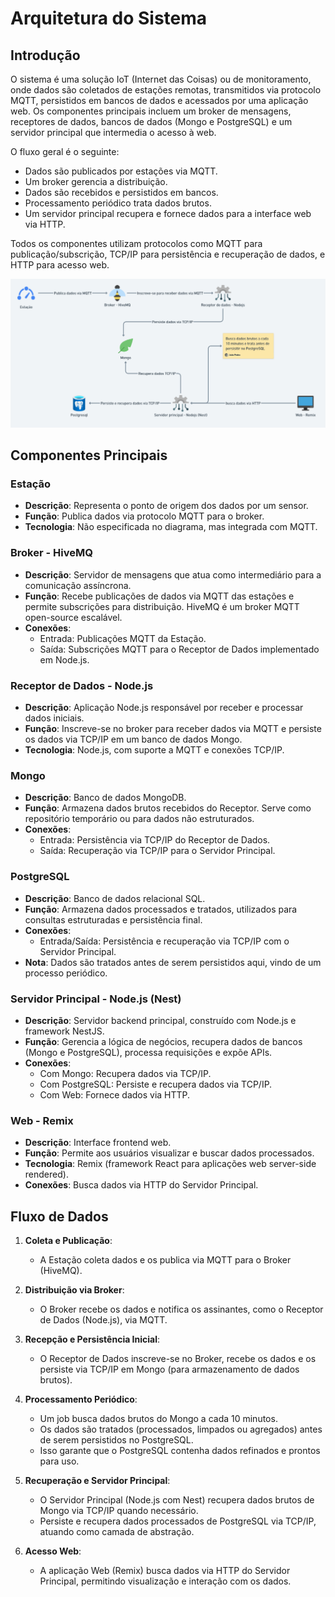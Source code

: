 # Arquitetura do Sistema

## Introdução

O sistema é uma solução IoT (Internet das Coisas) ou de monitoramento, onde dados são coletados de estações remotas, transmitidos via protocolo MQTT, persistidos em bancos de dados e acessados por uma aplicação web. Os componentes principais incluem um broker de mensagens, receptores de dados, bancos de dados (Mongo e PostgreSQL) e um servidor principal que intermedia o acesso à web.

O fluxo geral é o seguinte:
- Dados são publicados por estações via MQTT.
- Um broker gerencia a distribuição.
- Dados são recebidos e persistidos em bancos.
- Processamento periódico trata dados brutos.
- Um servidor principal recupera e fornece dados para a interface web via HTTP.

Todos os componentes utilizam protocolos como MQTT para publicação/subscrição, TCP/IP para persistência e recuperação de dados, e HTTP para acesso web.

<img src="../media/archtecture.png"  />

## Componentes Principais

### Estação
- **Descrição**: Representa o ponto de origem dos dados por um sensor.
- **Função**: Publica dados via protocolo MQTT para o broker.
- **Tecnologia**: Não especificada no diagrama, mas integrada com MQTT.

### Broker - HiveMQ
- **Descrição**: Servidor de mensagens que atua como intermediário para a comunicação assíncrona.
- **Função**: Recebe publicações de dados via MQTT das estações e permite subscrições para distribuição. HiveMQ é um broker MQTT open-source escalável.
- **Conexões**:
  - Entrada: Publicações MQTT da Estação.
  - Saída: Subscrições MQTT para o Receptor de Dados implementado em Node.js.

### Receptor de Dados - Node.js
- **Descrição**: Aplicação Node.js responsável por receber e processar dados iniciais.
- **Função**: Inscreve-se no broker para receber dados via MQTT e persiste os dados via TCP/IP em um banco de dados Mongo.
- **Tecnologia**: Node.js, com suporte a MQTT e conexões TCP/IP.

### Mongo
- **Descrição**: Banco de dados MongoDB.
- **Função**: Armazena dados brutos recebidos do Receptor. Serve como repositório temporário ou para dados não estruturados.
- **Conexões**:
  - Entrada: Persistência via TCP/IP do Receptor de Dados.
  - Saída: Recuperação via TCP/IP para o Servidor Principal.

### PostgreSQL
- **Descrição**: Banco de dados relacional SQL.
- **Função**: Armazena dados processados e tratados, utilizados para consultas estruturadas e persistência final.
- **Conexões**:
  - Entrada/Saída: Persistência e recuperação via TCP/IP com o Servidor Principal.
- **Nota**: Dados são tratados antes de serem persistidos aqui, vindo de um processo periódico.

### Servidor Principal - Node.js (Nest)
- **Descrição**: Servidor backend principal, construído com Node.js e framework NestJS.
- **Função**: Gerencia a lógica de negócios, recupera dados de bancos (Mongo e PostgreSQL), processa requisições e expõe APIs.
- **Conexões**:
  - Com Mongo: Recupera dados via TCP/IP.
  - Com PostgreSQL: Persiste e recupera dados via TCP/IP.
  - Com Web: Fornece dados via HTTP.

### Web - Remix
- **Descrição**: Interface frontend web.
- **Função**: Permite aos usuários visualizar e buscar dados processados.
- **Tecnologia**: Remix (framework React para aplicações web server-side rendered).
- **Conexões**: Busca dados via HTTP do Servidor Principal.

## Fluxo de Dados

1. **Coleta e Publicação**:
   - A Estação coleta dados e os publica via MQTT para o Broker (HiveMQ).

2. **Distribuição via Broker**:
   - O Broker recebe os dados e notifica os assinantes, como o Receptor de Dados (Node.js), via MQTT.

3. **Recepção e Persistência Inicial**:
   - O Receptor de Dados inscreve-se no Broker, recebe os dados e os persiste via TCP/IP em Mongo (para armazenamento de dados brutos).

4. **Processamento Periódico**:
   - Um job busca dados brutos do Mongo a cada 10 minutos.
   - Os dados são tratados (processados, limpados ou agregados) antes de serem persistidos no PostgreSQL.
   - Isso garante que o PostgreSQL contenha dados refinados e prontos para uso.

5. **Recuperação e Servidor Principal**:
   - O Servidor Principal (Node.js com Nest) recupera dados brutos de Mongo via TCP/IP quando necessário.
   - Persiste e recupera dados processados de PostgreSQL via TCP/IP, atuando como camada de abstração.

6. **Acesso Web**:
   - A aplicação Web (Remix) busca dados via HTTP do Servidor Principal, permitindo visualização e interação com os dados.
